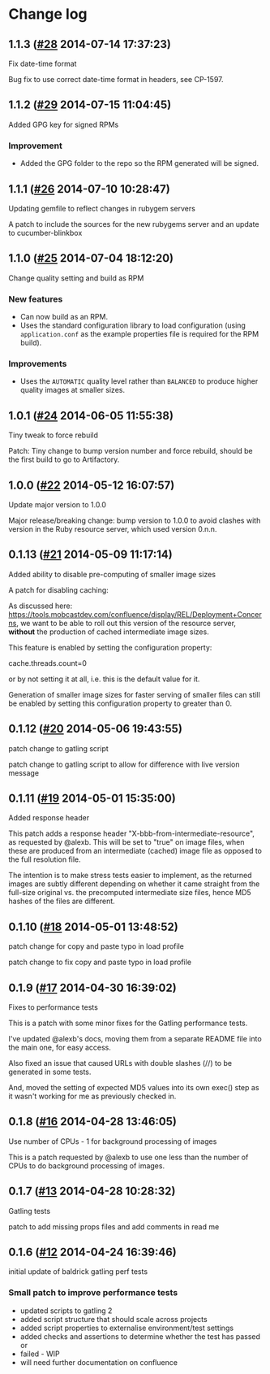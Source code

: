 # Change log

## 1.1.3 ([#28](https://git.mobcastdev.com/Platform/baldrick/pull/28) 2014-07-14 17:37:23)

Fix date-time format

Bug fix to use correct date-time format in headers, see CP-1597.


## 1.1.2 ([#29](https://git.mobcastdev.com/Platform/baldrick/pull/29) 2014-07-15 11:04:45)

Added GPG key for signed RPMs

### Improvement

- Added the GPG folder to the repo so the RPM generated will be signed.

## 1.1.1 ([#26](https://git.mobcastdev.com/Platform/baldrick/pull/26) 2014-07-10 10:28:47)

Updating gemfile to reflect changes in rubygem servers

A patch to include the sources for the new rubygems server and an update to cucumber-blinkbox

## 1.1.0 ([#25](https://git.mobcastdev.com/Platform/baldrick/pull/25) 2014-07-04 18:12:20)

Change quality setting and build as RPM

### New features

- Can now build as an RPM.
- Uses the standard configuration library to load configuration (using `application.conf` as the example properties file is required for the RPM build).

### Improvements

- Uses the `AUTOMATIC` quality level rather than `BALANCED` to produce higher quality images at smaller sizes.

## 1.0.1 ([#24](https://git.mobcastdev.com/Platform/baldrick/pull/24) 2014-06-05 11:55:38)

Tiny tweak to force rebuild

Patch: Tiny change to bump version number and force rebuild, should be the first build to go to Artifactory.

## 1.0.0 ([#22](https://git.mobcastdev.com/Platform/baldrick/pull/22) 2014-05-12 16:07:57)

Update major version to 1.0.0

Major release/breaking change: bump version to 1.0.0 to avoid clashes with version in the Ruby resource server, which used version 0.n.n.


## 0.1.13 ([#21](https://git.mobcastdev.com/Platform/baldrick/pull/21) 2014-05-09 11:17:14)

Added ability to disable pre-computing of smaller image sizes

A patch for disabling caching:

As discussed here: https://tools.mobcastdev.com/confluence/display/REL/Deployment+Concerns, we want to be able to roll out this version of the resource server, **without** the production of cached intermediate image sizes.

This feature is enabled by setting the configuration property:

cache.threads.count=0

or by not setting it at all, i.e. this is the default value for it.

Generation of smaller image sizes for faster serving of smaller files can still be enabled by setting this configuration property to greater than 0.

## 0.1.12 ([#20](https://git.mobcastdev.com/Platform/baldrick/pull/20) 2014-05-06 19:43:55)

patch change to gatling script

patch change to gatling script to allow for difference with live version message

## 0.1.11 ([#19](https://git.mobcastdev.com/Platform/baldrick/pull/19) 2014-05-01 15:35:00)

Added response header

This patch adds a response header "X-bbb-from-intermediate-resource", as requested by @alexb. This will be set to "true" on image files, when these are produced from an intermediate (cached) image file as opposed to the full resolution file.

The intention is to make stress tests easier to implement, as the returned images are subtly different depending on whether it came straight from the full-size original vs. the precomputed intermediate size files, hence MD5 hashes of the files are different.

## 0.1.10 ([#18](https://git.mobcastdev.com/Platform/baldrick/pull/18) 2014-05-01 13:48:52)

patch change for copy and paste typo in load profile

patch change to fix copy and paste typo in load profile

## 0.1.9 ([#17](https://git.mobcastdev.com/Platform/baldrick/pull/17) 2014-04-30 16:39:02)

Fixes to performance tests

This is a patch with some minor fixes for the Gatling performance tests.

I've updated @alexb's docs, moving them from a separate README file into the main one, for easy access.

Also fixed an issue that caused URLs with double slashes (//) to be generated in some tests.

And, moved the setting of expected MD5 values into its own exec() step as it wasn't working for me as previously checked in.

## 0.1.8 ([#16](https://git.mobcastdev.com/Platform/baldrick/pull/16) 2014-04-28 13:46:05)

Use number of CPUs - 1 for background processing of images

This is a patch requested by @alexb to use one less than the number of CPUs to do background processing of images.

## 0.1.7 ([#13](https://git.mobcastdev.com/Platform/baldrick/pull/13) 2014-04-28 10:28:32)

Gatling tests

patch to add missing props files and add comments in read me

## 0.1.6 ([#12](https://git.mobcastdev.com/Platform/baldrick/pull/12) 2014-04-24 16:39:46)

initial update of baldrick gatling perf tests

### Small patch to improve performance tests

* updated scripts to gatling 2
* added script structure that should scale across projects
* added script properties to externalise environment/test settings
* added checks and assertions to determine whether the test has passed or
* failed - WIP
* will need further documentation on confluence

